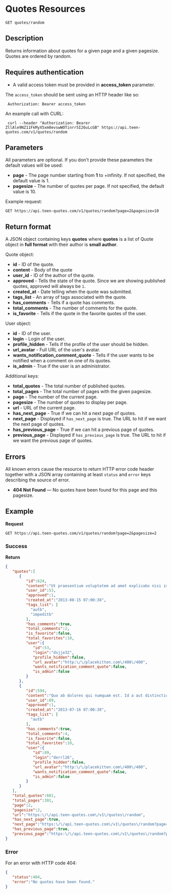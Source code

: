 # Quotes Resources

    GET quotes/random

## Description
Returns information about quotes for a given page and a given pagesize. Quotes are ordered by random.

## Requires authentication
* A valid access token must be provided in **access_token** parameter.

The `access_token` should be sent using an HTTP header like so:

     Authorization: Bearer access_token

An example call with CURL:

     curl --header "Authorization: Bearer ZllAle9NZ11FkMyX5xm0evswWOTinrr5I26uLcGB" https://api.teen-quotes.com/v1/quotes/random

## Parameters
All parameters are optional. If you don't provide these parameters the default values will be used:

- **page** - The page number starting from **1** to +infinity. If not specified, the default value is 1.
- **pagesize** - The number of quotes per page. If not specified, the default value is 10.

Example request:

    GET https://api.teen-quotes.com/v1/quotes/random?page=2&pagesize=10

## Return format
A JSON object containing keys **quotes** where **quotes** is a list of Quote object in **full format** with their author is **small author**.

Quote object:

- **id** - ID of the quote.
- **content** - Body of the quote
- **user_id** - ID of the author of the quote.
- **approved** - Tells the state of the quote. Since we are showing published quotes, approved will always be `1`.
- **created_at** - Date telling when the quote was submitted.
- **tags_list** - An array of tags associated with the quote.
- **has_comments** - Tells if a quote has comments.
- **total_comments** - The number of comments for the quote.
- **is_favorite** - Tells if the quote in the favorite quotes of the user.


User object:

- **id** - ID of the user.
- **login** - Login of the user.
- **profile_hidden** - Tells if the profile of the user should be hidden.
- **url_avatar** - Full URL of the user's avatar.
- **wants_notification_comment_quote** - Tells if the user wants to be notified when a comment on one of its quotes.
- **is_admin** - True if the user is an administrator.

Additional keys:

- **total_quotes** - The total number of published quotes.
- **total_pages** - The total number of pages with the given pagesize.
- **page** - The number of the current page.
- **pagesize** - The number of quotes to display per page.
- **url** - URL of the current page.
- **has_next_page** - True if we can hit a next page of quotes.
- **next_page** - Displayed if `has_next_page` is true. The URL to hit if we want the next page of quotes.
- **has_previous_page** - True if we can hit a previous page of quotes.
- **previous_page** - Displayed if `has_previous_page` is true. The URL to hit if we want the previous page of quotes.

## Errors
All known errors cause the resource to return HTTP error code header together with a JSON array containing at least `status` and `error` keys describing the source of error.

- **404 Not Found** — No quotes have been found for this page and this pagesize.

## Example
**Request**

    GET https://api.teen-quotes.com/v1/quotes/random?page=2&pagesize=2

### Success
**Return**
``` json
{
   "quotes":[
      {
         "id":624,
         "content":"Ut praesentium voluptatem ad amet explicabo nisi impedit autem. Laborum error quia quisquam culpa. Cupiditate molestiae aut autem quis expedita. Nemo natus consequatur exercitationem magni repellendus a ut. Impedit nesciunt velit quasi.",
         "user_id":53,
         "approved":1,
         "created_at":"2013-08-15 07:00:38",
         "tags_list": [
           "autb",
           "impeditb"
         ],
         "has_comments":true,
         "total_comments":2,
         "is_favorite":false,
         "total_favorites":10,
         "user":{
            "id":53,
            "login":"dsjje32",
            "profile_hidden":false,
            "url_avatar":"http:\/\/placekitten.com\/400\/400",
            "wants_notification_comment_quote":false,
            "is_admin":false
         }
      },
      {
         "id":594,
         "content":"Quo ab dolores qui numquam est. Id a aut distinctio possimus dolor eum repellendus. Libero aut sapiente non cupiditate cumque et architecto. Nihil aut vitae nihil odio corporis et repellendus.",
         "user_id":89,
         "approved":1,
         "created_at":"2013-07-16 07:00:38",
         "tags_list": [
           "autb"
         ],
         "has_comments":true,
         "total_comments":4,
         "is_favorite":false,
         "total_favorites":10,
         "user":{
            "id":89,
            "login":"derrl26",
            "profile_hidden":false,
            "url_avatar":"http:\/\/placekitten.com\/400\/400",
            "wants_notification_comment_quote":false,
            "is_admin":false
         }
      }
   ],
   "total_quotes":601,
   "total_pages":301,
   "page":2,
   "pagesize":2,
   "url":"https:\/\/api.teen-quotes.com\/v1\/quotes\/random",
   "has_next_page":true,
   "next_page":"https:\/\/api.teen-quotes.com\/v1\/quotes\/random?page=3&pagesize=2",
   "has_previous_page":true,
   "previous_page":"https:\/\/api.teen-quotes.com\/v1\/quotes\/random?page=1&pagesize=2"
}
```
### Error
For an error with HTTP code 404:
``` json
{
   "status":404,
   "error":"No quotes have been found."
}
```